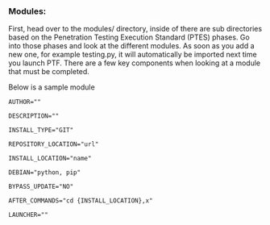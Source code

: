 ### Modules:

First, head over to the modules/ directory, inside of there are sub directories based on the Penetration Testing Execution Standard (PTES) phases. Go into those phases and look at the different modules. As soon as you add a new one, for example testing.py, it will automatically be imported next time you launch PTF. There are a few key components when looking at a module that must be completed.

Below is a sample module

```
AUTHOR=""

DESCRIPTION=""

INSTALL_TYPE="GIT"

REPOSITORY_LOCATION="url"

INSTALL_LOCATION="name"

DEBIAN="python, pip"

BYPASS_UPDATE="NO"

AFTER_COMMANDS="cd {INSTALL_LOCATION},x"

LAUNCHER=""

```
